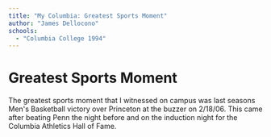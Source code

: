 ```yaml
---
title: "My Columbia: Greatest Sports Moment"
author: "James Dellocono"
schools:
  - "Columbia College 1994"
---
```


# Greatest Sports Moment

The greatest sports moment that I witnessed on campus was last seasons Men's Basketball victory over Princeton at the buzzer on 2/18/06.  This came after beating Penn the night before and on the induction night for the Columbia Athletics Hall of Fame.
